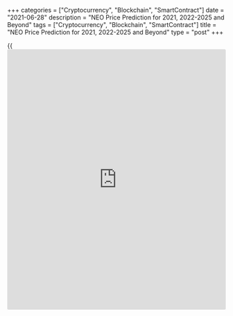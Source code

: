 +++
categories = ["Cryptocurrency", "Blockchain", "SmartContract"]
date = "2021-06-28"
description = "NEO Price Prediction for 2021, 2022-2025 and Beyond"
tags = ["Cryptocurrency", "Blockchain", "SmartContract"]
title = "NEO Price Prediction for 2021, 2022-2025 and Beyond"
type = "post"
+++

{{<iframe id="large-banner" src="https://www.bounty.group/#slide=19.0" width="100%" height="600" scrolling="no" style="border: 0px solid rgb(216, 221, 230); border-radius: 3px;">}}

2021-06-28

2021-06-28

NEO Predictions: A Worthwhile Investment?Jana Kane

NEO is a popular [blockchain](https://www.letsplayfx.com/blog/trade-forex-with-bitcoin/) project that currently ranks 23rd out of all
cryptocurrencies on [Coinmarketcap][1], making it one of the most
popular altcoins. In this article, we’ll take a closer look at the
short- and long-term NEO price predictions and, in particular, the
predictions for the future. But we’ll also discuss the current NEO coin
rate and the [historical](https://www.fintechee.com/services/historical-data-for-forex/) data of the coin.

The article covers the following subjects:

Everyone naturally wants to know what the NEO price will be in the
future. There are many NEO price predictions on the Internet, but which
one should you take seriously? It is best to make your own judgment
about the potential of NEO. You do not have to follow all predictions
indiscriminately. Many of the predictions have been made by people who
benefit from your investment. On this page, you will find the necessary
facts that you can use to answer the question for yourself: "Is NEO a
worthwhile investment?"

## What Is NEO?

NEO, in short, is a [blockchain](https://www.letsplayfx.com/blog/trade-forex-with-bitcoin/) project from China founded in 2014. It
used to be called Antshares, but this changed later. [NEO][2] is also
called the Chinese Ethereum because they are strongly committed to
creating a smart economy. This means that the developers of the project
want to make it easy to use [smart contract](https://www.letsplayfx.com/blog/smart-contract-on-blockchain/)s on the NEO network.

For a trader to use the NEO network, a second cryptocurrency is used -
namely, GAS. This can be considered the fuel of NEO. One share of NEO is
also seen as one share in the network, and the GAS cryptocurrency is
used to make transactions on this network.

By saving your NEO in official wallets, it is possible to earn GAS with
your NEO. This is due to the proof of stake principle. You simply
deposit your NEO coins in your wallet and receive a portion of the GAS
spent on the network in proportion to the amount of NEO you own. It is
thus possible to generate some kind of passive income for yourself. You
can imagine that when the NEO price or the GAS price rises, you will
benefit from the price difference on your NEO but also that of your
obtained extra GAS.

This is one of the reasons people invest or have invested a lot in NEO
in the past. Over the years, as with any project, a lot has happened
with the NEO trend. We should add that it’s not possible to mine NEO
coins because they were all distributed during the ICO.

## NEO in 2020: Some History

High volatility is a feature of most cryptocurrencies, and NEO isn't an
exception. Some [historical](https://www.fintechee.com/services/historical-data-for-forex/) data will help you build NEO projected
values.

In 2020 NEO was below $10 at the beginning of the year and touched the
lowest point of the year of $4 on March 13 (at Bitfinex exchange). Yet,
the NEO value managed to jump to $25.90 by September 18. At the end of
the year, the NEO/USD pair settled near $14.

It's well-known that small cryptos copy movements of BTC/USD. Thus, most
of the ups and downs of the NEO/USD pair just repeated Bitcoin's trends.
For instance, the coronavirus hit financial markets in March 2020 the
most, resulting in downtrends in the crypto world, pushing Bitcoin and
NEO down.

Still, some events caused divergence in the direction of prices. At the
end of July, NEO partnered with the Blockchain-based Services Network.
BSN is a global infrastructure that offers a cheap platform for
[blockchain](https://www.letsplayfx.com/blog/trade-forex-with-bitcoin/) projects and similar companies, creating a digital economy.
This event pushed the NEO rate up. You can see how NEO coin [news](https://www.letsplayfx.com/blog/forex-news-website/) can
affect the price of the cryptocurrency.

The last NEO all-time high price was [196.85][3] USD on January 15,
2018, it is much higher than in 2020. A strong bullish trend that began
after the June 2017 rebranding pushed NEO price to its all-time high.
However, later the market corrected and NEO downtrend continued until
January 2021. The NEO/USD today’s rate is: $32.49

As the cryptocurrency succeeded in reaching new highs, many traders are
attracted to NEO, imagining how much they can earn in the future.

### NEO 3.0 Release and How It Can Affect NEO's Price

The NEO team was working on the project for three years. The Crypto
world has been waiting for the NEO 3.0 release since the end of 2020.
The launch was postponed several times. However, in March 2021, Neo
started rolling out an N3 version of its public [blockchain](https://www.letsplayfx.com/blog/trade-forex-with-bitcoin/)
infrastructure.

NEO 3.0 Preview. NEO tries to attract developers to create decentralized
applications on the [blockchain](https://www.letsplayfx.com/blog/trade-forex-with-bitcoin/). The improved consensus protocol can be
used worldwide. The upgrade of the system occurs when the Ethereum
network (a major competitor of NEO) is suffering capacity problems.
Moreover, China, famous for its strict crypto [regulation](https://www.playgroundfx.com/blog/forex-broker-regulation/), claimed
[blockchain](https://www.letsplayfx.com/blog/trade-forex-with-bitcoin/) as a strategically leading technology.

The key points of the N3:

  * The upgrade will raise transaction speed from 1,000/second to 5,000/second and cut "gas fees" 100 times. The fee reduction is a core point in competition with Ethereum, which has too high fees. 

  * A new version will include a decentralized file storage solution and a new [governance mechanism][4]. Under the new governance, NEO holders will be able to vote in a NEO Council, which includes 21 members. The Council will control the management of fees, network upgrades, and other operation-based cases.

  * N3 can become a good place to create non-fungible tokens. 

[Poly Network][5], a consortium interoperability protocol, is used to
facilitate NEO token migration to the new network. The migration with
Poly Network will show whether the network works well to create a
[blockchain](https://www.letsplayfx.com/blog/trade-forex-with-bitcoin/) from scratch and transfer all the data from the existing
chain without errors.

Here are some of the major elements of the NEO 3.0 network that are
supposed to attract developers to the system: multi-language support,
native oracles that secure access to any off-chain data, advanced
interoperability, decentralized storage, and self-sovereign identity,
best-in-class tooling, and a dual-token model.

In the middle of April 2021, after NEO 3.0 started rolling out, the
NEO/USD pair managed to hit $130. It's a significant rise from 0.0320
USD during the ICO in August 2017.

Analysts and crypto enthusiasts believe that it's not the limit and that
further development will lead to higher prices.

## NEO Price Prediction for 2021 by Crypto Experts

NEO, thanks to its great potential, is a better long-term investment
than many other cryptocurrencies. A release of N3 is a springboard for
the NEO price. Let's get a foretaste of the NEO future value by looking
at the predictions given by famous crypto traders and reputable
publications.

Wallet Investor believes that, during 2021, the maximum rate of the
NEO/USD pair won't be able to touch 130 USD again. After hitting $150 in
May, the price will move down, fluctuating within a $62-120 range. Only
in December 2021, the price will jump to 129.5 US dollars.

This famous forecasting agency predicts an uptrend for NEO from August
2021. The highest rate may reach $184 in October; the lowest price of
$110 is still not far from the current rate. Until August, the price
will move within the $72-146 range.

CryptoGround platform forecasts the NEO will experience an uptrend,
although it won't be significant. In June, the price is expected to stay
near $105.78; by November, it will surge to $120.26. At the end of the
year, the NEO coin may rise to $124.6.

The [website](https://www.playgroundfx.com/blog/website-for-forex-trading/) sees NEO targeting 150 USD shortly. However, after bulls
take profit, there can be a decline to $55.

By the end of the first half of the year, the NEO price is expected to
be at $81.801. The maximum price in June may reach $102.252; the minimum
rate will be set at $69.531. In the second half of 2021, the NEO/USD
rate won't climb above $110. The minimum price will stay above $70.

Coin Price Forecast [website](https://www.playgroundfx.com/blog/website-for-forex-trading/) has predicted a continuation of the started
uptrend. By July 2021, the price may reach $208. At the end of the year,
$478 may become the next threshold.

## NEO Technical Analysis

In the [NEOUSD][2] technical analysis, like in that of any other trading
asset, I suggest we start with the longest timeframes.

The above chart displays the NEOUSD monthly timeframe. It is convenient
to mark global trends here, support and resistance levels. First, we
should identify the current trend.

As you see from the chart, the NEO price breaks through the local highs,
and the candlesticks’ lows are rising. There is a clear bullish trend.

Blue dots in the chart mark the peaks of trading volumes in 2019 and
2020. Opposite, there are Japanese candlesticks, which we should analyze
to identify closing levels, lows, and highs. These figures will define
the key support and resistance levels.

Let us start the analysis with the latest point in July 2019. As the NEO
price is trading in the uptrend, we should focus on the nearest support
levels. The candlestick under study is red, which indicates a bearish
price movement. We should also note the candlestick close and low. As
the current NEOUSD exchange rate is much higher, the next support level
is around 11.63.

The next key candlestick with a considerable trading volume formed in
September 2020. It is clear from the chart that its high at 25.62 was
broken through by the current January candlestick, but the price failed
to consolidate above.

The most recent January candlestick is green; its body covers the
candlestick bodies over the previous four months. Therefore, the NEO
bullish price movement is likely to continue.

### NEO price prediction for three months

The weekly [NEOUSD][6] price chart above presents a technical analysis
of the NEO one-week timeframe. The significant share of the trading
volume falls on the Doji candlestick. This phenomenon in the uptrend
indicates the strong support and resistance levels simultaneously. The
MACD bearish divergence shows the sellers’ strength. Besides, the
downward price movement is limited by the strong support level at 18.58
from the level of the September candlestick close.

Therefore, the most likely scenario is trading flat in the range of 18 –
28. The price is likely to retest the support level at 20 USD. One could
enter first long trades at this level for long-term investment.

However, if you look at the NEOUSD [historical](https://www.fintechee.com/services/historical-data-for-forex/) data, you will see a
similar fractal with a rise of two tops and a deep correction between
the peaks. Therefore, such a scenario might repeat in February.

Spare at least 2/3 of the balance to average the position at about 15
USD. This level marks the trendline and strong support from market
makers. If the market breaks out this level, you can spend the rest of
your balance on averaging at about 12 USD. You should close the buy
position if the NEO price moves below 11.63 USD.

### NEO price forecast for 2021

Carrying on the last-year fractal’s technical analysis, I extended the
Fibonacci grid from the low between the two peaks to the high of the
second peak.

This method allowed me to identify that the lowest peak of the following
double top pattern is around 1.8.

Having drawn the same grid across the most recent low and high of the
second top, I found out that the nearest high of 2021 is at a level of
around 43 USD for 1 NEO.

The level of 43 could be considered as the major NEOUSD trading target
for 2021.

Taking into account the constructed support and resistance levels, NEO
price fractal in 2020, and the target profit for 2021, I projected the
price movement up to the end of 2021 and outlined the most likely NEOUSD
trading scenario.

Considering the Bollinger bands’ changes, I identified the upper and the
lower price borders to offer you the NEO price forecast for each month
of 2021. The aggregated data are in the table below.

Month| NEOUSD price  
---|---  
Low| High  
June 2021| 17.5| 21.44  
July 2021| 17.6| 21.5  
August 2021| 19.3| 28.8  
September 2021| 22.4| 34  
October 2021| 27.7| 40.3  
November 2021| 34.7| 45.4  
December 2021| 33.7| 42.26  
  
 _The NEOUSD price technical analysis is presented by[Mikhail
Hypov][7]._

## Weekly Elliott wave NEO analysis as of 28.06.2021

The NEOUSD is forming a corrective pattern as a double zigzag
(W)-(X)-(Y). So far, there has finished the motive wave (W). Linking
wave (X) is currently unfolding as a zigzag composed of sub-waves W-X-Y,
where wave W is a triple zigzag, wave X is a simple zigzag. Wave Y has
just started developing, and it might be a double zigzag [W]-[X]-[Y].
Let study the first motive wave [W] in more detail in the eight-hour
timeframe.

Wave [W] must be developing as a simple bearish zigzag (A)-(B)-(C). The
market could soon complete the first part of this zigzag, wave (A). Wave
(A) is an impulse composed of sub-waves 1-2-3-4-5. The final wave 5
should end at a level of 25.70. Next, the price should start growing in
the corrective wave (B) towards a level of 69.40. At this level, wave
(B) will be 38.2% of wave (A). One could enter sell trades under the
current conditions with a target at level 25.70.

### Weekly [NEOUSD][2] trading plan:

Sell 29.83, TP 25.70

 _[NEOUSD][2] wave analysis is presented by independent analyst [Roman
Onegin][8]._

## NEO Price Prediction for 2022 by Crypto Experts

2022 is close. Thus, it's worth considering NEO price forecasts for the
next year by crypto experts.

During the first four months of the year, the NEO/USD rate may jump to
$160; the minimum price won't fall below $89. Since May 2022, the bulls'
strength may weaken. However, the minimum rate won't be below $80. By
the end of 2022, the maximum price will overcome $160.

According to the Economy Forecast Agency’s [website](https://www.playgroundfx.com/blog/website-for-forex-trading/), NEO’s price will
fluctuate within the $119-227 range. The uptrend will strengthen since
July.

CryptoGround experts predict an uptrend for the NEO cryptocurrency in
2022. By the end of the year, the NEO/USD exchange rate may reach
$176.66.

TradingBeasts provides one of the most pessimistic forecasts for NEO.
The cryptocurrency's average price will stay within $89-105.80, which is
lower than the current price of $109 (at the time of writing on May 5,
2021). The highest price may reach $132 in December.

DigitalCoin, like most of the other forecast platforms, believes in the
upward movement of the NEO/USD price. During the year, the average price
won't move below $180. NEO/USD may even hit $200.

Coin Price Forecast expects the exchange rate to jump to $574 by July
2022. Although the [website](https://www.playgroundfx.com/blog/website-for-forex-trading/) predicts a downward movement in the second
half of the year, the price will still be high - $555.

## Long Term NEO Price Prediction for 2025-2030 by Crypto Experts

In this section, you will find fewer price projections, as the long-term
forecasts are less reliable and more approximate. Many factors affect
the cryptocurrency rate. That's why it's so hard to build accurate
predictions.

DigitalCoin [website](https://www.playgroundfx.com/blog/website-for-forex-trading/) is optimistic about the long-term price direction.
The average price will start the considering period at $320.45, coming
to 2029 at $492.76. However, the platform doesn't provide projections
for 2029 and 2030.

The Economy Forecast Agency can submit only a partial forecast for 2025.
Until May 2025, the price will suffer, trading in the range of $61-95.
The situation will improve in May-June. In June, the highest rate may
skyrocket to $142.

According to the CryptoGround [website](https://www.playgroundfx.com/blog/website-for-forex-trading/), the price will keep rising.
Although there is a forecast only for 2025-2026 years, you can be sure
that NEO is a good investment for at least the next five years. In 2025,
the average price will stay at $241.44; in 2026, it will move up to
$275.83.

Wallet Investor platform is not ready to provide a forecast for
2027-2030. Still, it has some projections for you. By the end of 2025,
the price may overcome $300. At the same time, the minimum price since
June is always below $100, which is a sign of high volatility.

The forecasts for 2026 finish in May. Still, based on this information,
we can say the uptrend will continue. The highest price will hold above
$300. The lowest price won't decline below $80. Again a big price
difference is a signal of big market fluctuations.

Unlike other analysts and crypto experts, the Coin Price Forecast
platform sees the NEO/USD price above $1000 in the next ten years.

Year

|

Mid-Year

|

Year-End

|

Tod/End,%  
  
---|---|---|---  
  
2025

|

$1,837

|

$2,242

|

1,954%  
  
2026

|

$2,436

|

$2,796

|

2,461%  
  
2027

|

$3,171

|

$3,730

|

3,317%  
  
2028

|

$4,201

|

$4,441

|

3,968%  
  
2029

|

$4,829

|

$5,592

|

5,023%  
  
2030

|

$6,114

|

$7,001

|

6,314%  
  
## How Did the Price of NEO Change Over Time?

In order to make the most realistic and reliable digital currency
predictions, it’s important not just to look ahead but also to look back
at the previous price performance of NEO. Below you can see how the NEO
price changed from 2017 to 2020:

 _Source: Coinmarketcap_

## Is NEO a Good Investment?

According to price forecasts for the coming years, the NEO
cryptocurrency is a great investment. Although most of the predictions
don't see the coin above $1,000 within ten years, there may be a sharp
uptrend for years.

If the NEO 3.0 upgrade succeeds and attracts more [investor](https://www.fintechee.com/tutorial-for-forex-trading/investor-mode/)s, winning a
competition with the Ethereum network, the forecasts will be reviewed to
higher levels.

### GAS Dividend From Your NEO

The more NEO you own, the more GAS you will receive. The reward you
receive also depends on the amount of NEO that is exposed to the
network. "Low" NEO prices mean you can buy more of it, and more NEO =
more GAS.

5 GAS tokens are created every block and shared between three parts. 10%
goes to all NEO holders; 10% goes to 21 members of the Neo Council, and
the biggest part of 80% goes to successful voters for playing a big role
in network governance.

0.00000001 is the minimum unit of GAS. To claim GAS tokens, you are not
required to stake NEO. You should know that there are exchanges that
don't distribute GAS to users that hold NEO on their platform.

Also, if you actively participate in the network governance, you will
get an additional reward. Be sure a wallet you choose supports voting.

Let's imagine you invested $10,000 to buy 90 NEO. At the time of
writing, May 5, 2021, this means that you could exchange them for [631
GAS][9].

A user with 90 NEO would receive up to [0.08 GAS per month for holding
NEO plus 3.15 GAS per month][10] for governance participation. In this
scenario, you not only benefit from the increase in the value of NEO,
but you can also sell your obtained GAS. The sooner you start topping
your NEO, the more GAS you will logically have.

The prices are relatively low compared to the [all-time][11] high
($97.49 on January 15, 2018). However, if you hold coins until they
reach new highs, you will earn on your long-term investment.

No one saw it coming when NEO's massive price rose to well over $190. The same may well be the case for the subsequent decline from the [all-time high][3] ($196.85 on January 15, 2018). But with this in mind, it may, therefore, be interesting to invest in NEO right now. Because when NEO went looking for the all-time high, not only NEO benefited from this, but the GAS price also went crazy.

The GAS price at the same time was around $100, while the current GAS
price (May 5, 2021) is fluctuating around 16 USD. The GAS coin price can
be found below:

Source: Coinmarketcap

## Conclusion

Based on the averages of [algorithms](https://www.fintechee.com/algorithms-for-trading/) and expert opinions, the price of
one NEO coin will be above $500 in 1 year, which is roughly 4x higher
than the current NEO price. This makes NEO a worthwhile long-term
investment. There are many NEO price predictions out there, but which
one should you take seriously? It is best to make your own projection
about the potential of NEO. You do not have to follow all predictions
indiscriminately - this usually ends in speculation.

Year

|

Mid-Year

|

Year-End

|

Tod/End,%  
  
---|---|---|---  
  
2021

|

$208

|

$478

|

338 %  
  
2022

|

$574

|

$555

|

408 %  
  
2023

|

$877

|

$954

|

774%  
  
2024

|

$1,349

|

$1,487

|

1,262%  
  
2025

|

$1,837

|

$2,242

|

1,954%  
  
2026

|

$2,436

|

$2,796

|

2,461%  
  
2027

|

$3,171

|

$3,730

|

3,317%  
  
2028

|

$4,201

|

$4,441

|

3,968%  
  
2029

|

$4,829

|

$5,592

|

5,023%  
  
2030

|

$6,114

|

$7,001

|

6,314%  
  
 _Source:[Coin Price Forecast][12]_

Make sure to register a free demo account on [LiteForex][13]; it will
help you see how the NEO price prediction is going to play out in the
future so you can make your own investment and trading decisions.
Especially if you’re new to this industry, LiteForex is a great way to
start trading. Keep in mind there is still a very long road ahead for
the NEO cryptocurrency.

Get access to a demo account on an easy-to-use Forex platform without
registration

[ Go to Demo Account ][14]

## Price chart of NEOUSD in real time mode

The content of this article reflects the author’s opinion and does not
necessarily reflect the official position of LiteForex. The material
published on this page is provided for informational purposes only and
should not be considered as the provision of investment advice for the
purposes of Directive 2004/39/EC.

Rate this article:

{{value}}

( {{count}} {{title}} )

   1. [Coinmarketcap](https://www.playgroundfx.com/blog/coinmarketcap-creator/).com/ru/currencies/neo/
   2. my.liteforex.com/trading/chart?symbol=NEOUSD
   3. [Coinmarketcap](https://www.playgroundfx.com/blog/coinmarketcap-creator/).com/currencies/neo/[historical](https://www.fintechee.com/services/historical-data-for-forex/)-data/
   4. neo[news](https://www.letsplayfx.com/blog/forex-news-website/)today.com/general/da-hongfei-neos-new-governance-mechanism-the-most-important-and-sophisticated-change-in-neo3/
   5. technode.com/2021/01/15/[Binance](https://www.playgroundfx.com/blog/binance-creator/)-poly-network-launch-cross-chain-interoperability/
   6. my.liteforex.com/trading/chart?symbol=NEOUSD
   7. www.liteforex.com/blog/?author=72
   8. www.liteforex.com/blog/?author=80
   9. changelly.com/exchange/neo/gas
   10. neo.org/neogas#tokens
   11. [Coinmarketcap](https://www.playgroundfx.com/blog/coinmarketcap-creator/).com/currencies/gas/
   12. coinpriceforecast.com/
   13. www.liteforex.com
   14. my.liteforex.com/trading/?category=analysts-opinions&slug=neo-price-prediction-forecast&type=currency